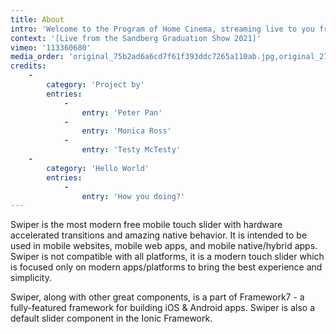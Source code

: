 ```yaml
---
title: About
intro: 'Welcome to the Program of Home Cinema, streaming live to you from the <em>Sandberg Graduation Show 2021</em> at Het Hem. You can find out more about this project <a href="/about">here</a>.'
context: '[Live from the Sandberg Graduation Show 2021]'
vimeo: '113360680'
media_order: 'original_75b2ad6a6cd7f61f393ddc7265a110ab.jpg,original_2785cc978a20e1296c80699444b5c0a3.png'
credits:
    -
        category: 'Project by'
        entries:
            -
                entry: 'Peter Pan'
            -
                entry: 'Monica Ross'
            -
                entry: 'Testy McTesty'
    -
        category: 'Hello World'
        entries:
            -
                entry: 'How you doing?'
---
```


Swiper is the most modern free mobile touch slider with hardware accelerated transitions and amazing native behavior. It is intended to be used in mobile websites, mobile web apps, and mobile native/hybrid apps. Swiper is not compatible with all platforms, it is a modern touch slider which is focused only on modern apps/platforms to bring the best experience and simplicity.

Swiper, along with other great components, is a part of Framework7 - a fully-featured framework for building iOS & Android apps. Swiper is also a default slider component in the Ionic Framework.
